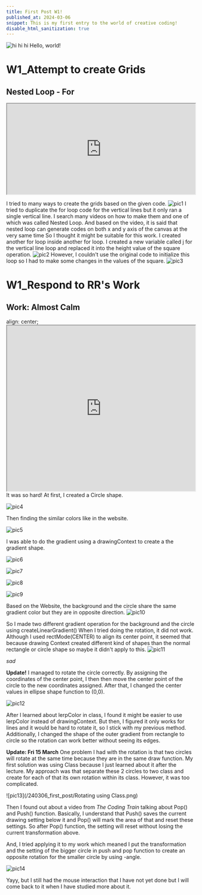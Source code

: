 ```yaml
---
title: First Post W1!
published_at: 2024-03-06
snippet: This is my first entry to the world of creative coding!
disable_html_sanitization: true
---
```


![hi hi hi](/240306_first_post/glass.png)
Hello, world!

# W1_Attempt to create Grids
## Nested Loop - For

<iframe id="P1" src="https://editor.p5js.org/GemTran/full/EkDrokbRI" width="100%" height = "242px"></iframe>

<script type="module">
    constant iframe = document.getElementById ('P1')
    iframe.width = iframe.parentNode.scrollWidth
    iframe.height = iframe.parentNode.scrollWidth + 42
</script>
I tried to many ways to create the grids based on the given code.
![pic1](/240306_first_post/CrossLines.png)
I tried to duplicate the for loop code for the vertical lines but it only ran a single vertical line.
I search many videos on how to make them and one of which was called Nested Loop.
And based on the video, it is said that nested loop can generate codes on both x and y axis of the canvas at the very same time
So I thought it might be suitable for this work. 
I created another for loop inside another for loop. I created a new variable called j for the vertical line loop and replaced it into the height value of the square operation.
![pic2](/240306_first_post/Grids.png)
However, I couldn't use the original code to initialize this loop so I had to make some changes in the values of the square.
![pic3](/240306_first_post/ColoredGrids.png)

# W1_Respond to RR's Work

## Work: Almost Calm
<div>
    align: center;
    <iframe src="https://editor.p5js.org/GemTran/full/VGevLiGLl" width="100%" height = "442px"></iframe>
</div>
It was so hard!
At first, I created a Circle shape.

![pic4](/240306_first_post/AddShape.png)

Then finding the similar colors like in the website.

![pic5](/240306_first_post/CreateCircle.png)

I was able to do the gradient using a drawingContext to create a the gradient shape.

![pic6](/240306_first_post/TryGradient.png)

![pic7](/240306_first_post/TryGradientinBg.png)

![pic8](/240306_first_post/GradientBg.png)

![pic9](/240306_first_post/GradientBg-2.png)

Based on the Website, the background and the circle share the same gradient color but they are in opposite direction.
![pic10](/240306_first_post/Combined.png)

So I made two different gradient operation for the background and the circle using createLinearGradient()
When I tried doing the rotation, it did not work. Although I used rectMode(CENTER) to align its center point, it seemed that because drawing Context created different kind of shapes than the normal rectangle or circle shape so maybe it didn't apply to this.
![pic11](/240306_first_post/RotateWrong.png)

_sad_

**Update!**
I managed to rotate the circle correctly. By assigning the coordinates of the center point, I then then move the center point of the circle to the new coordinates assigned. After that, I changed the center values in ellipse shape function to (0,0).

![pic12](/240306_first_post/RotateCircle.png)

After I learned about lerpColor in class, I found it might be easier to use lerpColor instead of drawingContext. But then, I figured it only works for lines and it would be hard to rotate it, so I stick with my previous method. Additionally, I changed the shape of the outer gradient from rectangle to circle so the rotation can work better without seeing its edges.

**Update: Fri 15 March**
One problem I had with the rotation is that two circles will rotate at the same time because they are in the same draw function. My first solution was using Class because I just learned about it after the lecture. My approach was that separate these 2 circles to two class and create for each of that its own rotation within its class. However, it was too complicated. 

![pic13](/240306_first_post/Rotating using Class.png)

Then I found out about a video from _The Coding Train_ talking about Pop() and Push() function. Basically, I understand that Push() saves the current drawing setting below it and Pop() will mark the area of that and reset these settings. So after Pop() function, the setting will reset without losing the current transformation above. 

And, I tried applying it to my work which meaned I put the transformation and the setting of the bigger circle in push and pop function to create an opposite rotation for the smaller circle by using -angle.

![pic14](/240306_first_post/RotationFull.png)

Yayy, but I still had the mouse interaction that I have not yet done but I will come back to it when I have studied more about it.

